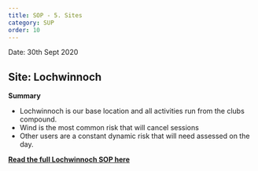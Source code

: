 ```yaml
---
title: SOP - 5. Sites
category: SUP
order: 10
---
```

Date: 30th Sept 2020

## Site: Lochwinnoch
**Summary**
- Lochwinnoch is our base location and all activities run from the clubs compound.
- Wind is the most common risk that will cancel sessions
- Other users are a constant dynamic risk that will need assessed on the day.



**[Read the full Lochwinnoch SOP here](/clyde/files/SOP.pdf)**
